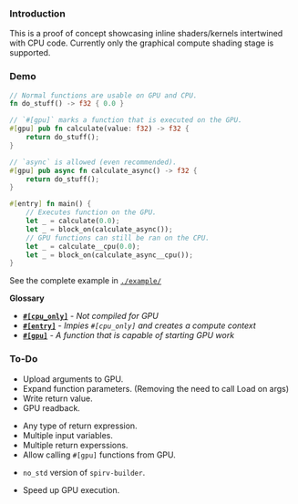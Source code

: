 ### Introduction

This is a proof of concept showcasing inline shaders/kernels intertwined with CPU code. Currently only the graphical compute shading stage is supported.

### Demo

```rust
// Normal functions are usable on GPU and CPU.
fn do_stuff() -> f32 { 0.0 }

// `#[gpu]` marks a function that is executed on the GPU.
#[gpu] pub fn calculate(value: f32) -> f32 {
    return do_stuff();
}

// `async` is allowed (even recommended).
#[gpu] pub async fn calculate_async() -> f32 {
    return do_stuff();
}

#[entry] fn main() {
    // Executes function on the GPU.
    let _ = calculate(0.0);
    let _ = block_on(calculate_async());
    // GPU functions can still be ran on the CPU.
    let _ = calculate__cpu(0.0);
    let _ = block_on(calculate_async__cpu());
}
```

See the complete example in [`./example/`](#)

**Glossary**

* [**`#[cpu_only]`**](#) - *Not compiled for GPU*
* [**`#[entry]`**](#) - *Impies `#[cpu_only]` and creates a compute context*
* [**`#[gpu]`**](#) - *A function that is capable of starting GPU work*

### To-Do

- Upload arguments to GPU.
- Expand function parameters. (Removing the need to call Load on args)
- Write return value.
- GPU readback.

* Any type of return expression.
* Multiple input variables.
* Multiple return experssions.
* Allow calling `#[gpu]` functions from GPU.

- `no_std` version of `spirv-builder`.

* Speed up GPU execution.
